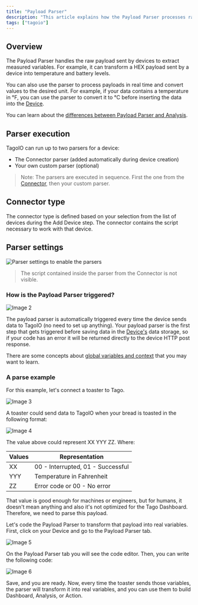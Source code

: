 ```yaml
---
title: "Payload Parser"
description: "This article explains how the Payload Parser processes raw device payloads to extract measured variables, convert units in real time, and how connector-defined and custom parsers are executed within TagoIO."
tags: ["tagoio"]
---
```

## Overview
The Payload Parser handles the raw payload sent by devices to extract measured variables. For example, it can transform a HEX payload sent by a device into temperature and battery levels.

You can also use the parser to process payloads in real time and convert values to the desired unit. For example, if your data contains a temperature in °F, you can use the parser to convert it to °C before inserting the data into the [Device](../devices/devices).

You can learn about the [differences between Payload Parser and Analysis](../payload-parser/payload-parser-overview).

## Parser execution
TagoIO can run up to two parsers for a device:
- The Connector parser (added automatically during device creation)
- Your own custom parser (optional)

> Note: The parsers are executed in sequence. First the one from the [Connector](../integrations/connector-overview), then your custom parser.

## Connector type
The connector type is defined based on your selection from the list of devices during the Add Device step. The connector contains the script necessary to work with that device.

## Parser settings
![Parser settings to enable the parsers](/docs_imagem/tagoio/payload-parser-2.png)

> The script contained inside the parser from the Connector is not visible.

### How is the Payload Parser triggered?
![Image 2](https://cdn.elev.io/file/uploads/VkSrjeSoWpdg7LeGdh2jKUEagxh0dd_cO83j6HUV_6s/rLSRChtkEt9fnM3pmE7dAq7M-e_bhGM35x0_4rFCzko/parser-DnE-zSM.gif)

The payload parser is automatically triggered every time the device sends data to TagoIO (no need to set up anything). Your payload parser is the first step that gets triggered before saving data in the [Device's](/tagoio/devices) data storage, so if your code has an error it will be returned directly to the device HTTP post response.

There are some concepts about [global variables and context](/tagoio/payload-parser-context-global-variables) that you may want to learn.

### A parse example

For this example, let's connect a toaster to Tago.

![Image 3](https://cdn.elev.io/file/uploads/qh72WgBv-E2Q3qO94VO2POz6QghyF6TOwT3t_PMEKX4/DzfK3p22YbQg5xPwkRQ76-yWpB60RXGOdIn73n7VRy8/comic-cartoon-toaster-vector-7023342-G8Y.jpg)

A toaster could send data to TagoIO when your bread is toasted in the following format:

![Image 4](https://cdn.elev.io/file/uploads/qh72WgBv-E2Q3qO94VO2POz6QghyF6TOwT3t_PMEKX4/AdQ1QYuEZgPYr5VZxjh8bdLxwJXu_7ecC-5hrh4ae28/1544036821426-yHM.png)

The value above could represent XX YYY ZZ. Where:

| Values | Representation |
| --- | --- |
| XX | 00 - Interrupted, 01 - Successful |
| YYY | Temperature in Fahrenheit |
| ZZ | Error code or 00 - No error |

That value is good enough for machines or engineers, but for humans, it doesn't mean anything and also it's not optimized for the Tago Dashboard. Therefore, we need to parse this payload.

Let's code the Payload Parser to transform that payload into real variables. First, click on your Device and go to the Payload Parser tab.

![Image 5](https://cdn.elev.io/file/uploads/qh72WgBv-E2Q3qO94VO2POz6QghyF6TOwT3t_PMEKX4/6VhCwGczNQLiKIef87SF36Comu_QEiAmMKwRZitby3g/Screen%20Shot%202018-12-05%20at%2016.29.43-WbU.png)

On the Payload Parser tab you will see the code editor. Then, you can write the following code:

![Image 6](https://cdn.elev.io/file/uploads/qh72WgBv-E2Q3qO94VO2POz6QghyF6TOwT3t_PMEKX4/jIzlwxy3EG9DNmceBbUZHynqsP1ah6VCG23B7fD2m9Y/1544035425383-V2U.png)

Save, and you are ready. Now, every time the toaster sends those variables, the parser will transform it into real variables, and you can use them to build Dashboard, Analysis, or Action.